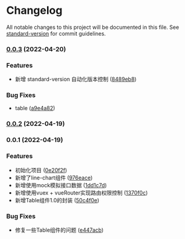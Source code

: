 # Changelog

All notable changes to this project will be documented in this file. See [standard-version](https://github.com/conventional-changelog/standard-version) for commit guidelines.

### [0.0.3](https://github.com/DBAAZzz/monitorManger/compare/v0.0.2...v0.0.3) (2022-04-20)


### Features

* 新增 standard-version 自动化版本控制 ([8489eb8](https://github.com/DBAAZzz/monitorManger/commit/8489eb844ca0a0841ce049a7317251a370d9e755))


### Bug Fixes

* table ([a9e4a82](https://github.com/DBAAZzz/monitorManger/commit/a9e4a828859516a743c0cc57a2c0a2fd75b4065d))

### [0.0.2](https://github.com/DBAAZzz/monitorManger/compare/v0.0.1...v0.0.2) (2022-04-19)

### 0.0.1 (2022-04-19)


### Features

* 初始化项目 ([0e20f2f](https://github.com/DBAAZzz/monitorManger/commit/0e20f2fe6fc6ec5e93afa3086c7004b373585c3f))
* 新增了line-chart组件 ([976eace](https://github.com/DBAAZzz/monitorManger/commit/976eace3e089401440742e8f32781bf462d46421))
* 新增使用mock模拟接口数据 ([1dd1c7d](https://github.com/DBAAZzz/monitorManger/commit/1dd1c7de2877a268543c5e9e0c556697507a5973))
* 新增使用vuex + vueRouter实现路由权限控制 ([1370f0c](https://github.com/DBAAZzz/monitorManger/commit/1370f0c90e28e21283caf9ea850e8e8ee02203aa))
* 新增Table组件1.0的封装 ([50c4f0e](https://github.com/DBAAZzz/monitorManger/commit/50c4f0ecb30c837df2a2b184a0b9bf7af47c4105))


### Bug Fixes

* 修复一些Table组件的问题 ([e447acb](https://github.com/DBAAZzz/monitorManger/commit/e447acbd9a0f0ffbec5ebb1305362ffcea2bb84a))

